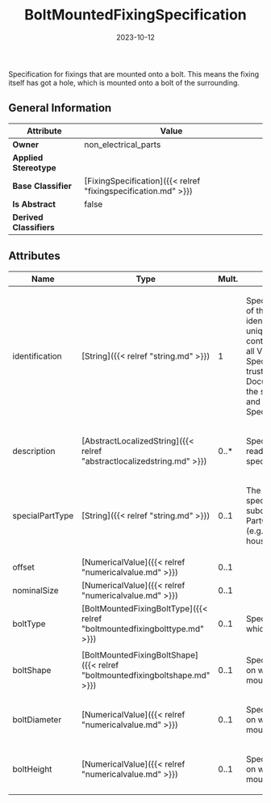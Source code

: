 ﻿---
title: BoltMountedFixingSpecification
toc: false
type: specs
date: "2023-10-12"
draft: false
specification: VEC
version: 2.1.0
documentType: "Recommendation"
elementType: Class
classes:
  - BoltMountedFixingSpecification
menu_name: vec-2.1.0
---
<p> Specification for fixings that are mounted onto a bolt. This means the fixing itself has got a hole, which is mounted onto a bolt of the surrounding.&#160;      </p>

## General Information

| Attribute               | Value |
|-------------------------|-------|
| **Owner**               | non_electrical_parts |
| **Applied Stereotype**  |   |
| **Base Classifier**     | [FixingSpecification]({{< relref "fixingspecification.md" >}})<br/>  |
| **Is Abstract**         | false |
| **Derived Classifiers** |   |

## Attributes
|  Name  |  Type  |  Mult.  |  Description  |  Owning Classifier  |
|--------|--------|---------|---------------|--------------|
|identification| [String]({{< relref "string.md" >}}) | 1 | <p> Specifies a unique identification of the specification. The identification is guaranteed to be unique within the document containing the specification. For all VEC-documents a Specification-instance can be trusted to be identical if the DocumentVersion-instance is the same (see DocumentVersion) and the identification of the Specification is the same.      </p> | [Specification]({{< relref "specification.md" >}}) |
|description| [AbstractLocalizedString]({{< relref "abstractlocalizedstring.md" >}}) | 0..* | <p> Specifies additional, human readable information about the specification.      </p> | [Specification]({{< relref "specification.md" >}}) |
|specialPartType| [String]({{< relref "string.md" >}}) | 0..1 | <p>The specialPartType allows the specification of subclassifications for a PartOrUsageRelatedSpecification (e.g. different types of connector housings).  </p> | [PartOrUsageRelatedSpecification]({{< relref "partorusagerelatedspecification.md" >}}) |
|offset| [NumericalValue]({{< relref "numericalvalue.md" >}}) | 0..1 |  | [FixingSpecification]({{< relref "fixingspecification.md" >}}) |
|nominalSize| [NumericalValue]({{< relref "numericalvalue.md" >}}) | 0..1 |  | [FixingSpecification]({{< relref "fixingspecification.md" >}}) |
|boltType| [BoltMountedFixingBoltType]({{< relref "boltmountedfixingbolttype.md" >}}) | 0..1 | <p> Specifies the type of the bolt on which the fixing can be mounted.      </p> | [BoltMountedFixingSpecification]({{< relref "boltmountedfixingspecification.md" >}}) |
|boltShape| [BoltMountedFixingBoltShape]({{< relref "boltmountedfixingboltshape.md" >}}) | 0..1 | <p> Specifies the shape of the bolt on which the fixing can be mounted.      </p> | [BoltMountedFixingSpecification]({{< relref "boltmountedfixingspecification.md" >}}) |
|boltDiameter| [NumericalValue]({{< relref "numericalvalue.md" >}}) | 0..1 | <p> Specifies the diameter of the bolt on which the fixing can be mounted.      </p> | [BoltMountedFixingSpecification]({{< relref "boltmountedfixingspecification.md" >}}) |
|boltHeight| [NumericalValue]({{< relref "numericalvalue.md" >}}) | 0..1 | <p> Specifies the height of the bolt on which the fixing can be mounted.      </p> | [BoltMountedFixingSpecification]({{< relref "boltmountedfixingspecification.md" >}}) |





